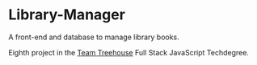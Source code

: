 # Library-Manager
A front-end and database to manage library books.

Eighth project in the [Team Treehouse](http://referrals.trhou.se/clarkwinters) Full Stack JavaScript Techdegree.